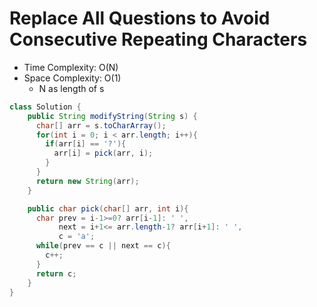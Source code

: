 # Replace All Questions to Avoid Consecutive Repeating Characters

- Time Complexity: O(N)
- Space Complexity: O(1)
  - N as length of s

```java
class Solution {
    public String modifyString(String s) {
      char[] arr = s.toCharArray();
      for(int i = 0; i < arr.length; i++){
        if(arr[i] == '?'){
          arr[i] = pick(arr, i);
        }
      }
      return new String(arr);
    }

    public char pick(char[] arr, int i){
      char prev = i-1>=0? arr[i-1]: ' ',
           next = i+1<= arr.length-1? arr[i+1]: ' ',
           c = 'a';
      while(prev == c || next == c){
        c++;
      }
      return c;
    }
}
```

